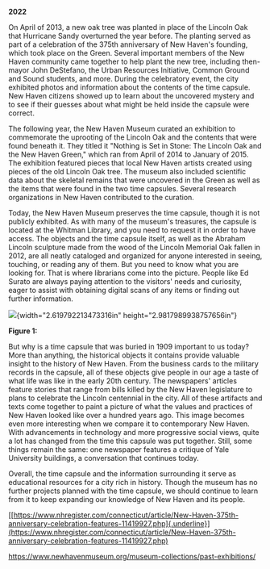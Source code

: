 **2022**

On April of 2013, a new oak tree was planted in place of the Lincoln Oak
that Hurricane Sandy overturned the year before. The planting served as
part of a celebration of the 375th anniversary of New Haven's founding,
which took place on the Green. Several important members of the New
Haven community came together to help plant the new tree, including
then-mayor John DeStefano, the Urban Resources Initiative, Common Ground
and Sound students, and more. During the celebratory event, the city
exhibited photos and information about the contents of the time capsule.
New Haven citizens showed up to learn about the uncovered mystery and to
see if their guesses about what might be held inside the capsule were
correct.

The following year, the New Haven Museum curated an exhibition to
commemorate the uprooting of the Lincoln Oak and the contents that were
found beneath it. They titled it "Nothing is Set in Stone: The Lincoln
Oak and the New Haven Green," which ran from April of 2014 to January of
2015. The exhibition featured pieces that local New Haven artists
created using pieces of the old Lincoln Oak tree. The museum also
included scientific data about the skeletal remains that were uncovered
in the Green as well as the items that were found in the two time
capsules. Several research organizations in New Haven contributed to the
curation.

Today, the New Haven Museum preserves the time capsule, though it is not
publicly exhibited. As with many of the museum's treasures, the capsule
is located at the Whitman Library, and you need to request it in order
to have access. The objects and the time capsule itself, as well as the
Abraham Lincoln sculpture made from the wood of the Lincoln Memorial Oak
fallen in 2012, are all neatly cataloged and organized for anyone
interested in seeing, touching, or reading any of them. But you need to
know what you are looking for. That is where librarians come into the
picture. People like Ed Surato are always paying attention to the
visitors\' needs and curiosity, eager to assist with obtaining digital
scans of any items or finding out further information.

![](media/image1.jpg){width="2.619792213473316in"
height="2.9817989938757656in"}

**Figure 1:**

But why is a time capsule that was buried in 1909 important to us today?
More than anything, the historical objects it contains provide valuable
insight to the history of New Haven. From the business cards to the
military records in the capsule, all of these objects give people in our
age a taste of what life was like in the early 20th century. The
newspapers\' articles feature stories that range from bills killed by
the New Haven legislature to plans to celebrate the Lincoln centennial
in the city. All of these artifacts and texts come together to paint a
picture of what the values and practices of New Haven looked like over a
hundred years ago. This image becomes even more interesting when we
compare it to contemporary New Haven. With advancements in technology
and more progressive social views, quite a lot has changed from the time
this capsule was put together. Still, some things remain the same: one
newspaper features a critique of Yale University buildings, a
conversation that continues today.

Overall, the time capsule and the information surrounding it serve as
educational resources for a city rich in history. Though the museum has
no further projects planned with the time capsule, we should continue to
learn from it to keep expanding our knowledge of New Haven and its
people.

[[https://www.nhregister.com/connecticut/article/New-Haven-375th-anniversary-celebration-features-11419927.php]{.underline}](https://www.nhregister.com/connecticut/article/New-Haven-375th-anniversary-celebration-features-11419927.php)

<https://www.newhavenmuseum.org/museum-collections/past-exhibitions/>

